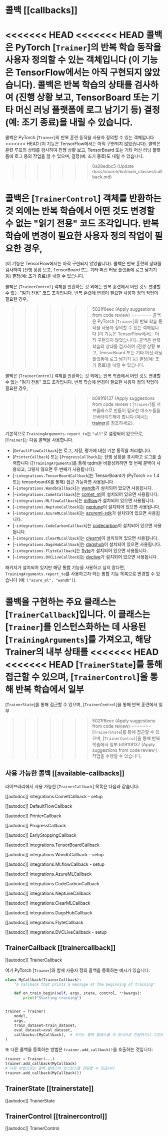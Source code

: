 <!--Copyright 2020 The HuggingFace Team. All rights reserved.

Licensed under the Apache License, Version 2.0 (the "License"); you may not use this file except in compliance with
the License. You may obtain a copy of the License at

http://www.apache.org/licenses/LICENSE-2.0

Unless required by applicable law or agreed to in writing, software distributed under the License is distributed on
an "AS IS" BASIS, WITHOUT WARRANTIES OR CONDITIONS OF ANY KIND, either express or implied. See the License for the
specific language governing permissions and limitations under the License.

⚠️ Note that this file is in Markdown but contain specific syntax for our doc-builder (similar to MDX) that may not be
rendered properly in your Markdown viewer.

-->

# 콜백 [[callbacks]]

<<<<<<< HEAD
<<<<<<< HEAD
콜백은 PyTorch [`Trainer`]의 반복 학습 동작을 사용자 정의할 수 있는 객체입니다
(이 기능은 TensorFlow에서는 아직 구현되지 않았습니다). 콜백은 반복 학습의 상태를
검사하여 (진행 상황 보고, TensorBoard 또는 기타 머신 러닝 플랫폼에 로그 남기기 등) 
결정(예: 조기 종료)을 내릴 수 있습니다.
=======
콜백은 PyTorch [`Trainer`]의 반복 훈련 동작을 사용자 정의할 수 있는 객체입니다
<<<<<<< HEAD
(이 기능은 TensorFlow에서는 아직 구현되지 않았습니다). 콜백은 훈련 루프의 상태를
검사하여 진행 상황 보고, TensorBoard 또는 기타 머신 러닝 플랫폼에 로그 등의 작업을 할 수 있으며, 
결정(예: 조기 종료)도 내릴 수 있습니다.
>>>>>>> 0a28edbc5 (Update docs/source/ko/main_classes/callback.md)

콜백은 [`TrainerControl`] 객체를 반환하는 것 외에는 반복 학습에서 어떤 것도 변경할 수 없는
"읽기 전용" 코드 조각입니다. 반복 학습에 변경이 필요한 사용자 정의 작업이 필요한 경우, 
=======
(이 기능은 TensorFlow에서는 아직 구현되지 않았습니다). 콜백은 반복 훈련의 상태를
검사하여 (진행 상황 보고, TensorBoard 또는 기타 머신 러닝 플랫폼에 로그 남기기 등) 
결정(예: 조기 종료)을 내릴 수 있습니다.

콜백은 [`TrainerControl`] 객체를 반환하는 것 외에는 반복 훈련에서 어떤 것도 변경할 수 없는
"읽기 전용" 코드 조각입니다. 반복 훈련에 변경이 필요한 사용자 정의 작업이 필요한 경우, 
>>>>>>> 5021f6eec (Apply suggestions from code review)
=======
콜백은 PyTorch [`Trainer`]의 반복 학습 동작을 사용자 정의할 수 있는 객체입니다
(이 기능은 TensorFlow에서는 아직 구현되지 않았습니다). 콜백은 반복 학습의 상태를
검사하여 (진행 상황 보고, TensorBoard 또는 기타 머신 러닝 플랫폼에 로그 남기기 등) 
결정(예: 조기 종료)을 내릴 수 있습니다.

콜백은 [`TrainerControl`] 객체를 반환하는 것 외에는 반복 학습에서 어떤 것도 변경할 수 없는
"읽기 전용" 코드 조각입니다. 반복 학습에 변경이 필요한 사용자 정의 작업이 필요한 경우, 
>>>>>>> b091f8137 (Apply suggestions from code review)
[`Trainer`]를 서브클래스로 만들어 필요한 메소드들을 오버라이드해야 합니다 (예시는 [trainer](trainer)를 참조하세요).

기본적으로 `TrainingArguments.report_to`는 `"all"`로 설정되어 있으므로, [`Trainer`]는 다음 콜백을 사용합니다.

- [`DefaultFlowCallback`]는 로그, 저장, 평가에 대한 기본 동작을 처리합니다.
- [`PrinterCallback`] 또는 [`ProgressCallback`]는 진행 상황을 표시하고 로그를 출력합니다 
  ([`TrainingArguments`]를 통해 tqdm을 비활성화하면 첫 번째 콜백이 사용되고, 그렇지 않으면 두 번째가 사용됩니다).
- [`~integrations.TensorBoardCallback`]는 TensorBoard가 (PyTorch >= 1.4
 또는 tensorboardX를 통해) 접근 가능하면 사용됩니다.
- [`~integrations.WandbCallback`]는 [wandb](https://www.wandb.com/)가 설치되어 있으면
 사용됩니다.
- [`~integrations.CometCallback`]는 [comet_ml](https://www.comet.com/site/)이 설치되어 있으면 사용됩니다.
- [`~integrations.MLflowCallback`]는 [mlflow](https://www.mlflow.org/)가 설치되어 있으면 사용됩니다.
- [`~integrations.NeptuneCallback`]는 [neptune](https://neptune.ai/)이 설치되어 있으면 사용됩니다.
- [`~integrations.AzureMLCallback`]는 [azureml-sdk](https://pypi.org/project/azureml-sdk/)가 설치되어
 있으면 사용됩니다.
- [`~integrations.CodeCarbonCallback`]는 [codecarbon](https://pypi.org/project/codecarbon/)이 설치되어
 있으면 사용됩니다.
- [`~integrations.ClearMLCallback`]는 [clearml](https://github.com/allegroai/clearml)이 설치되어 있으면 사용됩니다.
- [`~integrations.DagsHubCallback`]는 [dagshub](https://dagshub.com/)이 설치되어 있으면 사용됩니다.
- [`~integrations.FlyteCallback`]는 [flyte](https://flyte.org/)가 설치되어 있으면 사용됩니다.
- [`~integrations.DVCLiveCallback`]는 [dvclive](https://dvc.org/doc/dvclive)가 설치되어 있으면 사용됩니다.

패키지가 설치되어 있지만 해당 통합 기능을 사용하고 싶지 않다면, `TrainingArguments.report_to`를 사용하고자 하는 통합 기능 목록으로 변경할 수 있습니다 (예: `["azure_ml", "wandb"]`).

콜백을 구현하는 주요 클래스는 [`TrainerCallback`]입니다. 이 클래스는 [`Trainer`]를 
인스턴스화하는 데 사용된 [`TrainingArguments`]를 가져오고, 해당 Trainer의 내부 상태를 
<<<<<<< HEAD
<<<<<<< HEAD
[`TrainerState`]를 통해 접근할 수 있으며, [`TrainerControl`]을 통해 반복 학습에서 일부 
=======
[`TrainerState`]를 통해 접근할 수 있으며, [`TrainerControl`]을 통해 반복 훈련에서 일부 
>>>>>>> 5021f6eec (Apply suggestions from code review)
=======
[`TrainerState`]를 통해 접근할 수 있으며, [`TrainerControl`]을 통해 반복 학습에서 일부 
>>>>>>> b091f8137 (Apply suggestions from code review)
작업을 수행할 수 있습니다.


## 사용 가능한 콜백 [[available-callbacks]]

라이브러리에서 사용 가능한 [`TrainerCallback`] 목록은 다음과 같습니다:

[[autodoc]] integrations.CometCallback
    - setup

[[autodoc]] DefaultFlowCallback

[[autodoc]] PrinterCallback

[[autodoc]] ProgressCallback

[[autodoc]] EarlyStoppingCallback

[[autodoc]] integrations.TensorBoardCallback

[[autodoc]] integrations.WandbCallback
    - setup

[[autodoc]] integrations.MLflowCallback
    - setup

[[autodoc]] integrations.AzureMLCallback

[[autodoc]] integrations.CodeCarbonCallback

[[autodoc]] integrations.NeptuneCallback

[[autodoc]] integrations.ClearMLCallback

[[autodoc]] integrations.DagsHubCallback

[[autodoc]] integrations.FlyteCallback

[[autodoc]] integrations.DVCLiveCallback
    - setup

## TrainerCallback [[trainercallback]]

[[autodoc]] TrainerCallback

여기 PyTorch [`Trainer`]와 함께 사용자 정의 콜백을 등록하는 예시가 있습니다:

```python
class MyCallback(TrainerCallback):
    "A callback that prints a message at the beginning of training"

    def on_train_begin(self, args, state, control, **kwargs):
        print("Starting training")


trainer = Trainer(
    model,
    args,
    train_dataset=train_dataset,
    eval_dataset=eval_dataset,
    callbacks=[MyCallback],  # 우리는 콜백 클래스를 이 방식으로 전달하거나 그것의 인스턴스(MyCallback())를 전달할 수 있습니다
)
```

또 다른 콜백을 등록하는 방법은 `trainer.add_callback()`을 호출하는 것입니다:

```python
trainer = Trainer(...)
trainer.add_callback(MyCallback)
# 다른 방법으로는 콜백 클래스의 인스턴스를 전달할 수 있습니다
trainer.add_callback(MyCallback())
```

## TrainerState [[trainerstate]]

[[autodoc]] TrainerState

## TrainerControl [[trainercontrol]]

[[autodoc]] TrainerControl
